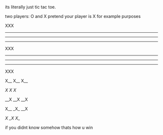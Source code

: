 its literally just tic tac toe.

two players: O and X
pretend your player is X for example purposes

XXX
___
___

___
XXX
___

___
___
XXX

X__
X__
X__

_X_
_X_
_X_

__X
__X
__X

X__
\_X_
__X

__X
\_X_
X\__

if you didnt know somehow thats how u win
